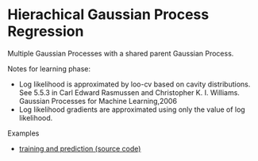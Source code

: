 # Hierachical Gaussian Process Regression

Multiple Gaussian Processes with a shared parent Gaussian Process.

Notes for learning phase:
  * Log likelihood is approximated by loo-cv based on cavity distributions. See 5.5.3 in Carl Edward Rasmussen and Christopher K. I. Williams. Gaussian Processes for Machine Learning,2006
  * Log likelihood gradients are approximated using only the value of log likelihood.

Examples
  * [training and prediction (source code)](https://github.com/danielkorzekwa/bayes-scala-gp/blob/master/src\test\scala\dk\gp\hgpr\hgprPredictTest.scala)